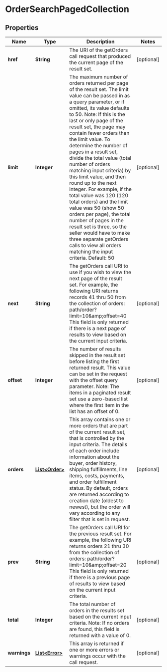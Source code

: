 # OrderSearchPagedCollection

## Properties
Name | Type | Description | Notes
------------ | ------------- | ------------- | -------------
**href** | **String** | The URI of the getOrders call request that produced the current page of the result set. |  [optional]
**limit** | **Integer** | The maximum number of orders returned per page of the result set. The limit value can be passed in as a query parameter, or if omitted, its value defaults to 50. Note: If this is the last or only page of the result set, the page may contain fewer orders than the limit value. To determine the number of pages in a result set, divide the total value (total number of orders matching input criteria) by this limit value, and then round up to the next integer. For example, if the total value was 120 (120 total orders) and the limit value was 50 (show 50 orders per page), the total number of pages in the result set is three, so the seller would have to make three separate getOrders calls to view all orders matching the input criteria. Default: 50 |  [optional]
**next** | **String** | The getOrders call URI to use if you wish to view the next page of the result set. For example, the following URI returns records 41 thru 50 from the collection of orders: path/order?limit&#x3D;10&amp;amp;offset&#x3D;40 This field is only returned if there is a next page of results to view based on the current input criteria. |  [optional]
**offset** | **Integer** | The number of results skipped in the result set before listing the first returned result. This value can be set in the request with the offset query parameter. Note: The items in a paginated result set use a zero-based list where the first item in the list has an offset of 0. |  [optional]
**orders** | [**List&lt;Order&gt;**](Order.md) | This array contains one or more orders that are part of the current result set, that is controlled by the input criteria. The details of each order include information about the buyer, order history, shipping fulfillments, line items, costs, payments, and order fulfillment status. By default, orders are returned according to creation date (oldest to newest), but the order will vary according to any filter that is set in request. |  [optional]
**prev** | **String** | The getOrders call URI for the previous result set. For example, the following URI returns orders 21 thru 30 from the collection of orders: path/order?limit&#x3D;10&amp;amp;offset&#x3D;20 This field is only returned if there is a previous page of results to view based on the current input criteria. |  [optional]
**total** | **Integer** | The total number of orders in the results set based on the current input criteria. Note: If no orders are found, this field is returned with a value of 0. |  [optional]
**warnings** | [**List&lt;Error&gt;**](Error.md) | This array is returned if one or more errors or warnings occur with the call request. |  [optional]
